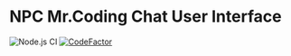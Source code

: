 # NPC Mr.Coding Chat User Interface

![Node.js CI](https://github.com/Xanonymous-GitHub/Mr.Coding-Chat-UI/workflows/Node.js%20CI/badge.svg)
[![CodeFactor](https://www.codefactor.io/repository/github/xanonymous-github/mr.coding-chat-ui/badge?s=c0be39a971a0ec1f4e4e17b331fc137b7d2fdf7c)](https://www.codefactor.io/repository/github/xanonymous-github/mr.coding-chat-ui)

